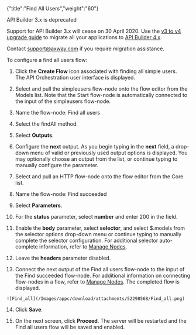 {"title":"Find All Users","weight":"60"} 

API Builder 3.x is deprecated

Support for API Builder 3.x will cease on 30 April 2020. Use the [v3 to v4 upgrade guide](https://docs.axway.com/bundle/API_Builder_4x_allOS_en/page/api_builder_v3_to_v4_upgrade_guide.html) to migrate all your applications to [API Builder 4.x](https://docs.axway.com/bundle/API_Builder_4x_allOS_en/page/api_builder_getting_started_guide.html).

Contact [support@axway.com](mailto:support@axway.com) if you require migration assistance.

To configure a find all users flow:

1.  Click the **Create Flow** icon associated with finding all simple users.  
    The API Orchestration user interface is displayed.
    
2.  Select and pull the simpleusers flow-node onto the flow editor from the Models list. Note that the Start flow-node is automatically connected to the input of the simpleusers flow-node.
    
3.  Name the flow-node: Find all users
    
4.  Select the findAll method.
    
5.  Select **Outputs**.
    
6.  Configure the **next** output. As you begin typing in the **next** field, a drop-down menu of valid or previously used output options is displayed. You may optionally choose an output from the list, or continue typing to manually configure the parameter.
    
7.  Select and pull an HTTP flow-node onto the flow editor from the Core list.
    
8.  Name the flow-node: Find succeeded
    
9.  Select **Parameters**.
    
10.  For the **status** parameter, select **number** and enter 200 in the field.
    
11.  Enable the **body** parameter, select **selector**, and select $.models from the selector options drop-down menu or continue typing to manually complete the selector configuration. For additional selector auto-complete information, refer to [Manage Nodes](/docs/appc/Axway_API_Builder/API_Builder/API_Builder_Developer_Guide/API_Builder_Flows/Manage_Nodes/).
    
12.  Leave the **headers** parameter disabled.
    
13.  Connect the next output of the Find all users flow-node to the input of the Find succeeded flow-node. For additional information on connecting flow-nodes in a flow, refer to [Manage Nodes](/docs/appc/Axway_API_Builder/API_Builder/API_Builder_Developer_Guide/API_Builder_Flows/Manage_Nodes/). The completed flow is displayed.
    
    ![Find_all](/Images/appc/download/attachments/52298568/Find_all.png)
14.  Click **Save**.
    
15.  On the next screen, click **Proceed**. The server will be restarted and the Find all users flow will be saved and enabled.